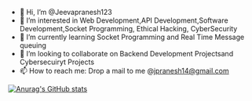 - 👋 Hi, I’m @Jeevapranesh123
- 👀 I’m interested in Web Development,API Development,Software Development,Socket Programming, Ethical Hacking, CyberSecurity
- 🌱 I’m currently learning Socket Programming and Real Time Message queuing
- 💞️ I’m looking to collaborate on Backend Development Projectsand Cybersecuiryt Projects
- 📫 How to reach me: Drop a mail to me @jpranesh14@gmail.com


[![Anurag's GitHub stats](https://github-readme-stats.vercel.app/api?username=Jeevapranesh123)](https://github.com/Jeevapranesh123)

<!---
Jeevapranesh123/Jeevapranesh123 is a ✨ special ✨ repository because its `README.md` (this file) appears on your GitHub profile.
You can click the Preview link to take a look at your changes.
--->
